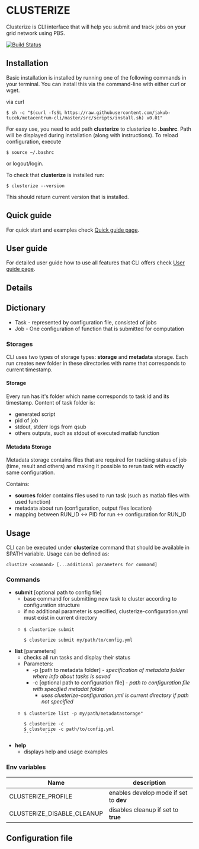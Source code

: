 # CLUSTERIZE

Clusterize is CLI interface that will help you submit and track jobs on your grid network using PBS.


[![Build Status](https://travis-ci.com/jakub-tucek/metacentrum-cli.svg?token=NqFVge8N1yh3apxFedae&branch=master)](https://travis-ci.com/jakub-tucek/metacentrum-cli)

## Installation

Basic installation is installed by running one of the following commands in your terminal. 
You can install this via the command-line with either curl or wget.

via curl
```
$ sh -c "$(curl -fsSL https://raw.githubusercontent.com/jakub-tucek/metacentrum-cli/master/src/scripts/install.sh) v0.01"
```

For easy use, you need to add path **clusterize** to clusterize to **.bashrc**. Path will
be displayed during installation (along with instructions).
To reload configuration, execute
```
$ source ~/.bashrc
```
or logout/login.

To check that **clusterize** is installed run:
```
$ clusterize --version
```
This should return current version that is installed.

## Quick guide

For quick start and examples check [Quick guide page](docs/QUICK_GUIDE.md).

## User guide

For detailed user guide how to use all features that CLI offers check
[User guide page](docs/USER_GUIDE.md).


## Details

## Dictionary

- Task - represented by configuration file, consisted of jobs
- Job - One configuration of function that is submitted for computation

### Storages

CLI uses two types of storage types: **storage** and **metadata** storage.
Each run creates new folder in these directories with name that corresponds
to current timestamp.

#### Storage

Every run has it's folder which name corresponds to task id and its timestamp.
Content of task folder is:
- generated script
- pid of job
- stdout, stderr logs from qsub
- others outputs, such as stdout of executed matlab function


#### Metadata Storage

Metadata storage contains files that are required for tracking status of job 
(time, result and others) and making it possible to rerun task with exactly same configuration.

Contains:

- **sources** folder contains files used to run task (such as matlab files with used function)
- metadata about run (configuration, output files location)
- mapping between RUN_ID <-> PID for run <-> configuration for RUN_ID


## Usage
CLI can be executed under **clusterize** command that should be available in $PATH variable.
Usage can be defined as:
```
clustize <command> [...additional parameters for command]
```
### Commands

 * **submit** [optional path to config file] 
    * base command for submitting new task to cluster according to configuration structure
    * if no additional parameter is specified, clusterize-configuration.yml must exist in current directory
    * ```
      $ clusterize submit
      ```
      ``` 
      $ clusterize submit my/path/to/config.yml  
 * **list** [parameters] 
     * checks all run tasks and display their status
     * Parameters:
        * -p [path to metadata folder] - *specification of metadata folder where info about tasks is saved*
        * -c [optional path to configuration file] - *path to configuration file with specified metadat folder*
            * *uses clusterize-configuration.yml is current directory if path not specified*
     * ```
       $ clusterize list -p my/path/metadatastorage"
       ```
       ``` 
       $ clusterize -c
       $ clusterize -c path/to/config.yml
       ```     ```   
 * **help**
    * displays help and usage examples   

    
### Env variables


| Name | description |
| ---- | ----------- |
| CLUSTERIZE_PROFILE | enables develop mode if set to **dev** |
| CLUSTERIZE_DISABLE_CLEANUP | disables cleanup if set to **true** |


## Configuration file

